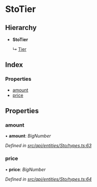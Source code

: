 # StoTier

## Hierarchy

* **StoTier**

  ↳ [Tier](tier.md)

## Index

### Properties

* [amount](stotier.md#amount)
* [price](stotier.md#price)

## Properties

### amount

• **amount**: _BigNumber_

_Defined in_ [_src/api/entities/Sto/types.ts:63_](https://github.com/PolymathNetwork/polymesh-sdk/blob/23062de4/src/api/entities/Sto/types.ts#L63)

### price

• **price**: _BigNumber_

_Defined in_ [_src/api/entities/Sto/types.ts:64_](https://github.com/PolymathNetwork/polymesh-sdk/blob/23062de4/src/api/entities/Sto/types.ts#L64)

